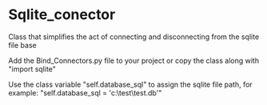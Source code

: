 # Sqlite_conector
Class that simplifies the act of connecting and disconnecting from the sqlite file base

Add the Bind_Connectors.py file to your project or copy the class along with "import sqlite"

Use the class variable "self.database_sql" to assign the sqlite file path, for example: "self.database_sql = 'c:\test\test.db'"
